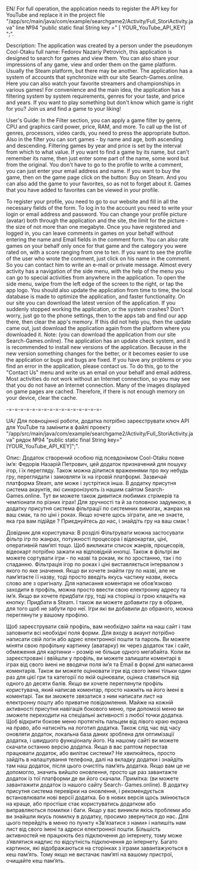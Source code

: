  EN/
 For full operation, the application needs to register the API key for YouTube and replace it in the project file "/app/src/main/java/com/example/searchgame2/Activity/Full_StoriActivity.java" line №94 "public static final String key =" [ YOUR_YouTube_API_KEY] ";".
 
 Description:
The application was created by a person under the pseudonym Cool-Otaku full name: Fedorov Nazariy Petrovich, this application is designed to search for games and view them. You can also share your impressions of any game, view and order them on the game platform. Usually the Steam platform, but there may be another. The application has a system of accounts that synchronize with our site Search-Games.online. Here you can also watch your favorite streamers and championships in various games! For convenience and the main idea, the application has a filtering system by system requirements, genres for your taste, and price and years. If you want to play something but don't know which game is right for you? Join us and find a game to your liking!

User's Guide: In the Filter section, you can apply a game filter by genre, CPU and graphics card power, price, RAM, and more. To call up the list of genres, processors, video cards, you need to press the appropriate button. Also in the filter you can sort games - by name and age, both ascending and descending. Filtering games by year and price is set by the interval from which to what value. If you want to find a game by its name, but can't remember its name, then just enter some part of the name, some word but from the original. You don't have to go to the profile to write a comment, you can just enter your email address and name. If you want to buy the game, then on the game page click on the button: Buy on Steam. And you can also add the game to your favorites, so as not to forget about it. Games that you have added to favorites can be viewed in your profile.

To register your profile, you need to go to our website and fill in all the necessary fields of the form. To log in to the account you need to write your login or email address and password. You can change your profile picture (avatar) both through the application and the site, the limit for the picture - the size of not more than one megabyte. Once you have registered and logged in, you can leave comments in games on your behalf without entering the name and Email fields in the comment form. You can also rate games on your behalf only once for that game and the category you were rated on, with a score ranging from one to ten.
If you want to see the profile of the user who wrote the comment, just click on his name in the comment. So you can contact him to write an e-mail or private message. Almost every activity has a navigation of the side menu, with the help of the menu you can go to special activities from anywhere in the application. To open the side menu, swipe from the left edge of the screen to the right, or tap the app logo. You should also update the application from time to time, the local database is made to optimize the application, and faster functionality. On our site you can download the latest version of the application. If you suddenly stopped working the application, or the system crashes? Don't worry, just go to the phone settings, then to the apps tab and find our app there, then clear the app's memory. If this did not help you, then the update came out, just download the application again from the platform where you downloaded it. Note: (you can download the application from our site Search-Games.online).
The application has an update check system, and it is recommended to install new versions of the application. Because in the new version something changes for the better, or it becomes easier to use the application or bugs and bugs are fixed. If you have any problems or you find an error in the application, please contact us. To do this, go to the "Contact Us" menu and write us an email on your behalf and email address. Most activities do not work without an Internet connection, so you may see that you do not have an Internet connection. Many of the images displayed on game pages are cached. Therefore, if there is not enough memory on your device, clear the cache.
 
 -=-=-=-=-=-=-=-=-=-=-=-=-=-=-=-=-
 
 UA/
 Для повноцінної роботи, додатка потрібно зареєструвати ключ API для YouTube та замінити в файлі проекту "/app/src/main/java/com/example/searchgame2/Activity/Full_StoriActivity.java" рядок №94 "public static final String key="[YOUR_YouTube_API_KEY]";".
 
 Опис:
Додаток створений особою під псевдонімом Cool-Otaku повне ім’я: Федорів Назарій Петрович, цей додаток призначений для пошуку ігор, і їх перегляду. Також можна ділитися враженнями про яку небудь гру, переглядати і замовляти їх на ігровій платформі. Зазвичай платформа Steam, але може і зустрітися інша. В додатку присутня система акаунтів, які синхронізують із нашим сайтом Search-Games.online. Тут ви можете також дивитися любимих стрімерів та чемпіонати по різних іграх! Для зручності та й за головною задумкою, в додатку присутня система фільтрації по системних вимогах, жанрах на ваш смак, та по ціні і роках. Якщо хочете щось зіграти, але не знаєте, яка гра вам підійде ? Приєднуйтесь до нас, і знайдіть гру на ваш смак !

Довідник для користувача: В розділі Фільтрувати можна застосувати фільтр ігр по жанрах, потужності процесора і відеокартах, ціні, оперативній пам’яті тощо. Щоб викликати список жанрів, процесорів, відеокарт потрібно зажати на відповідній кнопці. Також в фільтрі ви можете сортувати ігри - по назві та рокам, як по зростанню, так і по спаданню. Фільтрація ігор по роках і ціні виставляється інтервалом з якого по яке значення. Якщо ви хочете знайти гру по назві, але не пам’ятаєте її назву, тоді просто введіть якусь частину назви, якесь слово але з оригіналу. Для написання коментаря не обов’язково заходити в профіль, можна просто ввести свою електронну адресу та ім’я. Якщо ви хочете придбати гру, тоді на сторінці із грою клацніть на кнопку: Придбати в Steam. І також ви можете добавити гру в обране, для того щоб не забути про неї. Ігри які ви добавили до обраного, можна переглянути у вашому профілю.

Щоб зареєструвати свій профіль, вам необхідно зайти на наш сайт і там заповнити всі необхідні поля форми. Для входу в акаунт потрібно написати свій логін або адрес електронної пошти та пароль. Ви можете міняти свою профільну картинку (аватарку) як через додаток так і сайт, обмеження для картинки – розмір не більше одного мегабайта. Коли ви зареєстровані і ввійшли у профіль, ви можете залишати коментарі в іграх від свого імені не вводячи поля ім’я та Email в формі для написання коментарів. Також ви можете оцінювати ігри від свого імені тільки один раз для цієї гри та категорії по якій оцінювали, оцінка ставиться від одного до десяти балів.
Якщо ви хочете переглянути профіль користувача, який написав коментар, просто нажміть на його імені в коментарі. Так ви зможете звязатися з ним написати лист на електронну пошту або приватне повідомлення. Майже на кожній активності присутня навігація бокового меню, при допомозі меню ви зможете переходити на спеціальні активності з любої точки додатка. Щоб відкрити бокове меню протягніть пальцем від лівого краю екрана на право, або натисніть на логотип додатка. Також слід час від часу оновляти додаток, локальна база даних зроблена для оптимізації додатка, і швидшого функціоналу його. На нашому сайті ви можете скачати останню версію додатка. Якщо в вас раптом перестав працювати додаток, або вилітає системи? Не хвилюйтесь, просто зайдіть в налаштування телефона, далі на вкладку додатки і знайдіть там наш додаток, після цього очистіть пам’ять додатка. Якщо вам це не допомогло, значить вийшло оновлення, просто ще раз завантажте додаток із тої платформи де ви його скачали. Примітка: (ви можете завантажити додаток із нашого сайту Search- Games.online).
В додатку присутня система перевірки на оновлення, і рекомендується встановлювати нові версії додатка. Бо в нових версія щось змінюється на краще, або простіше стає користуватись додатком або виправляються помилки і баги. Якщо у вас виникли якісь проблеми або ви знайшли якусь помилку в додатку, просимо звернутися до нас. Для цього перейдіть в меню по пункту «Зв’язатися з нами» і напишіть нам лист від свого імені та адреси електронної пошти. Більшість активностей не працюють без підключення до інтернету, тому може з’являтися надпис по відсутність підключення до інтернету. Багато картинок, які відображаються на сторінках з іграми завантажуються в кеш пам’ять. Тому якщо не вистачає пам’яті на вашому пристрої, очищайте кеш пам’ять.
